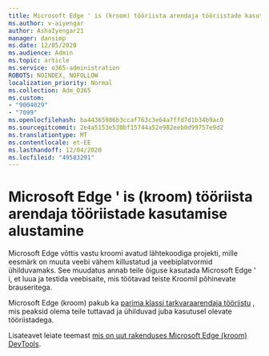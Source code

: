 ```yaml
---
title: Microsoft Edge ' is (kroom) tööriista arendaja tööriistade kasutamise alustamine
ms.author: v-aiyengar
author: AshaIyengar21
manager: dansimp
ms.date: 12/05/2020
ms.audience: Admin
ms.topic: article
ms.service: o365-administration
ROBOTS: NOINDEX, NOFOLLOW
localization_priority: Normal
ms.collection: Adm_O365
ms.custom:
- "9004029"
- "7099"
ms.openlocfilehash: ba44365906b3ccaf763c3e64a7ffd7d1b34b9ac0
ms.sourcegitcommit: 2e4a5153e530bf15744a52e982eeb0d99757e9d2
ms.translationtype: MT
ms.contentlocale: et-EE
ms.lasthandoff: 12/04/2020
ms.locfileid: "49583291"
---
```

# <a name="get-started-with-the-developer-tools-in-microsoft-edge-chromium"></a>Microsoft Edge ' is (kroom) tööriista arendaja tööriistade kasutamise alustamine

Microsoft Edge võttis vastu kroomi avatud lähtekoodiga projekti, mille eesmärk on muuta veebi vähem killustatud ja veebiplatvormid ühilduvamaks. See muudatus annab teile õiguse kasutada Microsoft Edge ' i, et luua ja testida veebisaite, mis töötavad teiste Kroomil põhinevate brauseritega.

Microsoft Edge (kroom) pakub ka [parima klassi tarkvaraarendaja tööriistu](https://go.microsoft.com/fwlink/?linkid=2134941) , mis peaksid olema teile tuttavad ja ühilduvad juba kasutusel olevate tööriistadega.

Lisateavet leiate teemast [mis on uut rakenduses Microsoft Edge (kroom) DevTools](https://go.microsoft.com/fwlink/?linkid=2135020).